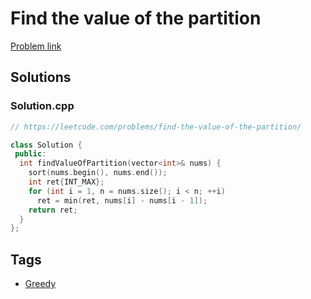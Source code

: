 # Find the value of the partition

[Problem link](https://leetcode.com/problems/find-the-value-of-the-partition/)

## Solutions


### Solution.cpp
```cpp
// https://leetcode.com/problems/find-the-value-of-the-partition/

class Solution {
 public:
  int findValueOfPartition(vector<int>& nums) {
    sort(nums.begin(), nums.end());
    int ret{INT_MAX};
    for (int i = 1, n = nums.size(); i < n; ++i)
      ret = min(ret, nums[i] - nums[i - 1]);
    return ret;
  }
};
```
## Tags

* [Greedy](/README.md#Greedy)

